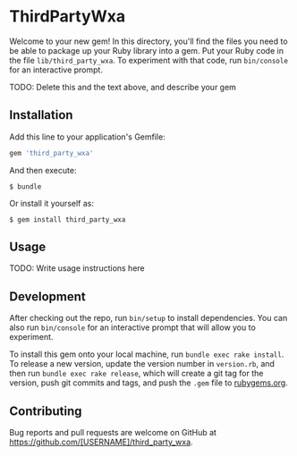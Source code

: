 # ThirdPartyWxa

Welcome to your new gem! In this directory, you'll find the files you need to be able to package up your Ruby library into a gem. Put your Ruby code in the file `lib/third_party_wxa`. To experiment with that code, run `bin/console` for an interactive prompt.

TODO: Delete this and the text above, and describe your gem

## Installation

Add this line to your application's Gemfile:

```ruby
gem 'third_party_wxa'
```

And then execute:

    $ bundle

Or install it yourself as:

    $ gem install third_party_wxa

## Usage

TODO: Write usage instructions here

## Development

After checking out the repo, run `bin/setup` to install dependencies. You can also run `bin/console` for an interactive prompt that will allow you to experiment.

To install this gem onto your local machine, run `bundle exec rake install`. To release a new version, update the version number in `version.rb`, and then run `bundle exec rake release`, which will create a git tag for the version, push git commits and tags, and push the `.gem` file to [rubygems.org](https://rubygems.org).

## Contributing

Bug reports and pull requests are welcome on GitHub at https://github.com/[USERNAME]/third_party_wxa.
